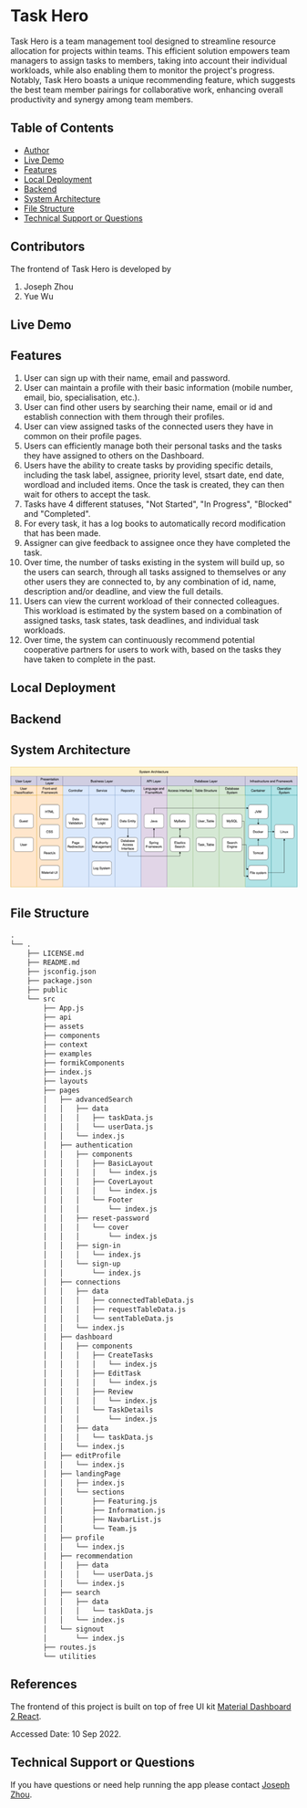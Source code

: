 # Task Hero

Task Hero is a team management tool designed to streamline resource allocation for projects within teams. This efficient solution empowers team managers to assign tasks to members, taking into account their individual workloads, while also enabling them to monitor the project's progress. Notably, Task Hero boasts a unique recommending feature, which suggests the best team member pairings for collaborative work, enhancing overall productivity and synergy among team members.

## Table of Contents

- [Author](#contributors)
- [Live Demo](#Live-Demo)
- [Features](#features)
- [Local Deployment](#local-deployment)
- [Backend](#backend)
- [System Architecture](#system-architecture)
- [File Structure](#file-structure)
- [Technical Support or Questions](#technical-support-or-questions)

## Contributors

The frontend of Task Hero is developed by

1. Joseph Zhou
2. Yue Wu

## Live Demo

## Features

1. User can sign up with their name, email and password.
2. User can maintain a profile with their basic information (mobile number, email, bio, specialisation, etc.).
3. User can find other users by searching their name, email or id and establish connection with them through their profiles.
4. User can view assigned tasks of the connected users they have in common on their profile pages.
5. Users can efficiently manage both their personal tasks and the tasks they have assigned to others on the Dashboard.
6. Users have the ability to create tasks by providing specific details, including the task label, assignee, priority level, stsart date, end date, wordload and included items. Once the task is created, they can then wait for others to accept the task.
7. Tasks have 4 different statuses, "Not Started", "In Progress", "Blocked" and "Completed".
8. For every task, it has a log books to automatically record modification that has been made.
9. Assigner can give feedback to assignee once they have completed the task.
10. Over time, the number of tasks existing in the system will build up, so the users can search, through all tasks assigned to themselves or any other users they are connected to, by any combination of id, name, description and/or deadline, and view the full details.
11. Users can view the current workload of their connected colleagues. This workload is estimated by the system based on a combination of assigned tasks, task states, task deadlines, and individual task workloads.
12. Over time, the system can continuously recommend potential cooperative partners for users to work with, based on the tasks they have taken to complete in the past.

## Local Deployment

## Backend

## System Architecture

![](.\public\Architecture.png)

## File Structure

```
.
└── .
    ├── LICENSE.md
    ├── README.md
    ├── jsconfig.json
    ├── package.json
    ├── public
    └── src
        ├── App.js
        ├── api
        ├── assets
        ├── components
        ├── context
        ├── examples
        ├── formikComponents
        ├── index.js
        ├── layouts
        ├── pages
        │   ├── advancedSearch
        │   │   ├── data
        │   │   │   ├── taskData.js
        │   │   │   └── userData.js
        │   │   └── index.js
        │   ├── authentication
        │   │   ├── components
        │   │   │   ├── BasicLayout
        │   │   │   │   └── index.js
        │   │   │   ├── CoverLayout
        │   │   │   │   └── index.js
        │   │   │   └── Footer
        │   │   │       └── index.js
        │   │   ├── reset-password
        │   │   │   └── cover
        │   │   │       └── index.js
        │   │   ├── sign-in
        │   │   │   └── index.js
        │   │   └── sign-up
        │   │       └── index.js
        │   ├── connections
        │   │   ├── data
        │   │   │   ├── connectedTableData.js
        │   │   │   ├── requestTableData.js
        │   │   │   └── sentTableData.js
        │   │   └── index.js
        │   ├── dashboard
        │   │   ├── components
        │   │   │   ├── CreateTasks
        │   │   │   │   └── index.js
        │   │   │   ├── EditTask
        │   │   │   │   └── index.js
        │   │   │   ├── Review
        │   │   │   │   └── index.js
        │   │   │   └── TaskDetails
        │   │   │       └── index.js
        │   │   ├── data
        │   │   │   └── taskData.js
        │   │   └── index.js
        │   ├── editProfile
        │   │   └── index.js
        │   ├── landingPage
        │   │   ├── index.js
        │   │   └── sections
        │   │       ├── Featuring.js
        │   │       ├── Information.js
        │   │       ├── NavbarList.js
        │   │       └── Team.js
        │   ├── profile
        │   │   └── index.js
        │   ├── recommendation
        │   │   ├── data
        │   │   │   └── userData.js
        │   │   └── index.js
        │   ├── search
        │   │   ├── data
        │   │   │   └── taskData.js
        │   │   └── index.js
        │   └── signout
        │       └── index.js
        ├── routes.js
        └── utilities
```

## References

The frontend of this project is built on top of free UI kit [Material Dashboard 2 React](https://github.com/creativetimofficial/material-dashboard-react).

Accessed Date: 10 Sep 2022.

## Technical Support or Questions

If you have questions or need help running the app please contact [Joseph Zhou](josephchow.message@gmail.com).
